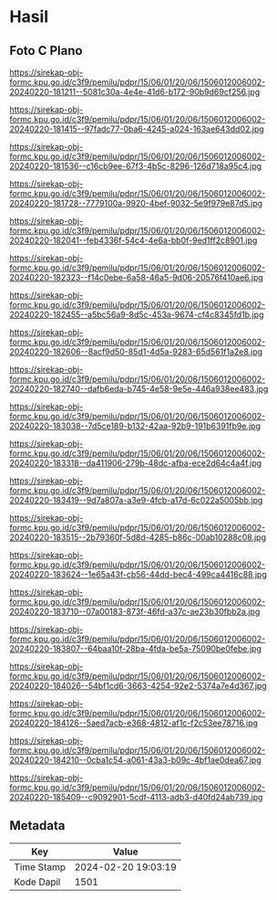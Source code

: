 # Hasil

## Foto C Plano

https://sirekap-obj-formc.kpu.go.id/c3f9/pemilu/pdpr/15/06/01/20/06/1506012006002-20240220-181211--5081c30a-4e4e-41d6-b172-90b9d69cf256.jpg

https://sirekap-obj-formc.kpu.go.id/c3f9/pemilu/pdpr/15/06/01/20/06/1506012006002-20240220-181415--97fadc77-0ba6-4245-a024-163ae643dd02.jpg

https://sirekap-obj-formc.kpu.go.id/c3f9/pemilu/pdpr/15/06/01/20/06/1506012006002-20240220-181536--c16cb9ee-67f3-4b5c-8296-126d718a95c4.jpg

https://sirekap-obj-formc.kpu.go.id/c3f9/pemilu/pdpr/15/06/01/20/06/1506012006002-20240220-181728--7779100a-9920-4bef-9032-5e9f979e87d5.jpg

https://sirekap-obj-formc.kpu.go.id/c3f9/pemilu/pdpr/15/06/01/20/06/1506012006002-20240220-182041--feb4336f-54c4-4e6a-bb0f-9ed1ff2c8901.jpg

https://sirekap-obj-formc.kpu.go.id/c3f9/pemilu/pdpr/15/06/01/20/06/1506012006002-20240220-182323--f14c0ebe-6a58-46a5-9d06-20576f410ae6.jpg

https://sirekap-obj-formc.kpu.go.id/c3f9/pemilu/pdpr/15/06/01/20/06/1506012006002-20240220-182455--a5bc56a9-8d5c-453a-9674-cf4c8345fd1b.jpg

https://sirekap-obj-formc.kpu.go.id/c3f9/pemilu/pdpr/15/06/01/20/06/1506012006002-20240220-182606--8acf9d50-85d1-4d5a-9283-65d561f1a2e8.jpg

https://sirekap-obj-formc.kpu.go.id/c3f9/pemilu/pdpr/15/06/01/20/06/1506012006002-20240220-182740--dafb6eda-b745-4e58-9e5e-446a938ee483.jpg

https://sirekap-obj-formc.kpu.go.id/c3f9/pemilu/pdpr/15/06/01/20/06/1506012006002-20240220-183038--7d5ce189-b132-42aa-92b9-191b6391fb9e.jpg

https://sirekap-obj-formc.kpu.go.id/c3f9/pemilu/pdpr/15/06/01/20/06/1506012006002-20240220-183318--da411906-279b-48dc-afba-ece2d64c4a4f.jpg

https://sirekap-obj-formc.kpu.go.id/c3f9/pemilu/pdpr/15/06/01/20/06/1506012006002-20240220-183419--9d7a807a-a3e9-4fcb-a17d-6c022a5005bb.jpg

https://sirekap-obj-formc.kpu.go.id/c3f9/pemilu/pdpr/15/06/01/20/06/1506012006002-20240220-183515--2b79360f-5d8d-4285-b86c-00ab10288c08.jpg

https://sirekap-obj-formc.kpu.go.id/c3f9/pemilu/pdpr/15/06/01/20/06/1506012006002-20240220-183624--1e65a43f-cb56-44dd-bec4-499ca4416c88.jpg

https://sirekap-obj-formc.kpu.go.id/c3f9/pemilu/pdpr/15/06/01/20/06/1506012006002-20240220-183710--07a00183-873f-46fd-a37c-ae23b30fbb2a.jpg

https://sirekap-obj-formc.kpu.go.id/c3f9/pemilu/pdpr/15/06/01/20/06/1506012006002-20240220-183807--64baa10f-28ba-4fda-be5a-75090be0febe.jpg

https://sirekap-obj-formc.kpu.go.id/c3f9/pemilu/pdpr/15/06/01/20/06/1506012006002-20240220-184026--54bf1cd6-3663-4254-92e2-5374a7e4d367.jpg

https://sirekap-obj-formc.kpu.go.id/c3f9/pemilu/pdpr/15/06/01/20/06/1506012006002-20240220-184126--5aed7acb-e368-4812-af1c-f2c53ee78716.jpg

https://sirekap-obj-formc.kpu.go.id/c3f9/pemilu/pdpr/15/06/01/20/06/1506012006002-20240220-184210--0cba1c54-a061-43a3-b09c-4bf1ae0dea67.jpg

https://sirekap-obj-formc.kpu.go.id/c3f9/pemilu/pdpr/15/06/01/20/06/1506012006002-20240220-185409--c9092901-5cdf-4113-adb3-d40fd24ab739.jpg


## Metadata

| Key        | Value               |
| ---------- | ------------------- |
| Time Stamp | 2024-02-20 19:03:19 |
| Kode Dapil | 1501                |



